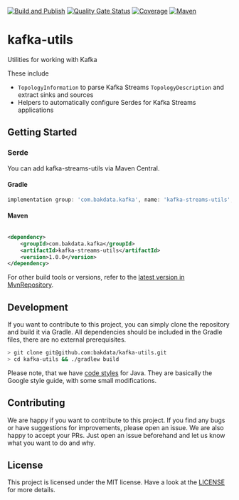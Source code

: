 [![Build and Publish](https://github.com/bakdata/kafka-utils/actions/workflows/build-and-publish.yaml/badge.svg)](https://github.com/bakdata/kafka-utils/actions/workflows/build-and-publish.yaml)
[![Quality Gate Status](https://sonarcloud.io/api/project_badges/measure?project=com.bakdata.kafka%3Akafka-utils&metric=alert_status)](https://sonarcloud.io/dashboard?id=com.bakdata.kafka%3Akafka-utils)
[![Coverage](https://sonarcloud.io/api/project_badges/measure?project=com.bakdata.kafka%3Akafka-utils&metric=coverage)](https://sonarcloud.io/dashboard?id=com.bakdata.kafka%3Akafka-utils)
[![Maven](https://img.shields.io/maven-central/v/com.bakdata.kafka/kafka-streams-utils.svg)](https://search.maven.org/search?q=g:com.bakdata.kafka%20AND%20a:kafka-streams-utils&core=gav)

# kafka-utils
Utilities for working with Kafka

These include

- `TopologyInformation` to parse Kafka Streams `TopologyDescription` and extract sinks and sources
- Helpers to automatically configure Serdes for Kafka Streams applications

## Getting Started

### Serde

You can add kafka-streams-utils via Maven Central.

#### Gradle

```gradle
implementation group: 'com.bakdata.kafka', name: 'kafka-streams-utils', version: '1.0.0'
```

#### Maven

```xml

<dependency>
    <groupId>com.bakdata.kafka</groupId>
    <artifactId>kafka-streams-utils</artifactId>
    <version>1.0.0</version>
</dependency>
```

For other build tools or versions, refer to
the [latest version in MvnRepository](https://mvnrepository.com/artifact/com.bakdata.kafka/kafka-streams-utils/latest).

## Development

If you want to contribute to this project, you can simply clone the repository and build it via Gradle.
All dependencies should be included in the Gradle files, there are no external prerequisites.

```bash
> git clone git@github.com:bakdata/kafka-utils.git
> cd kafka-utils && ./gradlew build
```

Please note, that we have [code styles](https://github.com/bakdata/bakdata-code-styles) for Java.
They are basically the Google style guide, with some small modifications.

## Contributing

We are happy if you want to contribute to this project.
If you find any bugs or have suggestions for improvements, please open an issue.
We are also happy to accept your PRs.
Just open an issue beforehand and let us know what you want to do and why.

## License

This project is licensed under the MIT license.
Have a look at the [LICENSE](https://github.com/bakdata/kafka-utils/blob/main/LICENSE) for more details.
